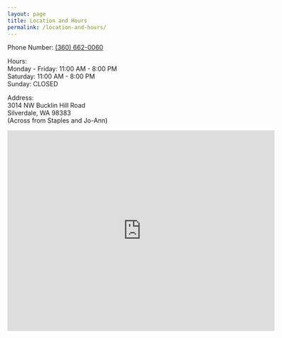 ```yaml
---
layout: page
title: Location and Hours
permalink: /location-and-hours/
---
```

<p>Phone Number: <a href="360-662-0060">(360) 662-0060</a><br/></p>

<p>Hours:<br/>
Monday - Friday: 11:00 AM - 8:00 PM<br/>
Saturday: 11:00 AM - 8:00 PM<br/>
Sunday: CLOSED<br/>
<p/>

<p>Address:<br/>
3014 NW Bucklin Hill Road<br/>
Silverdale, WA 98383<br/>
(Across from Staples and Jo-Ann)<br/>
</p>

<iframe src="https://www.google.com/maps/embed?pb=!1m18!1m12!1m3!1d2687.707223349842!2d-122.69196668436793!3d47.65125597918769!2m3!1f0!2f0!3f0!3m2!1i1024!2i768!4f13.1!3m3!1m2!1s0x54903a9432099a4b%3A0x88500a0880d8fef4!2sHeidi+Teriyaki+Express!5e0!3m2!1sen!2sus!4v1469594514828" width="600" height="450" frameborder="0" style="border:0" allowfullscreen></iframe>
